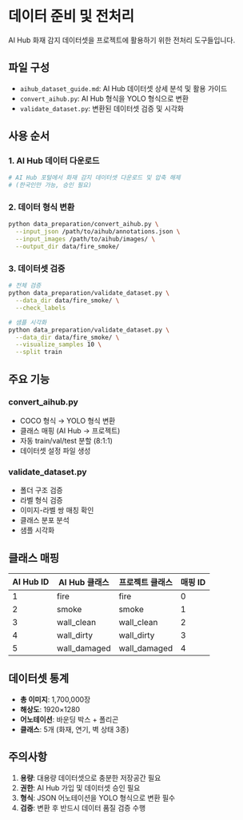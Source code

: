 # 데이터 준비 및 전처리

AI Hub 화재 감지 데이터셋을 프로젝트에 활용하기 위한 전처리 도구들입니다.

## 파일 구성

- `aihub_dataset_guide.md`: AI Hub 데이터셋 상세 분석 및 활용 가이드
- `convert_aihub.py`: AI Hub 형식을 YOLO 형식으로 변환
- `validate_dataset.py`: 변환된 데이터셋 검증 및 시각화

## 사용 순서

### 1. AI Hub 데이터 다운로드
```bash
# AI Hub 포털에서 화재 감지 데이터셋 다운로드 및 압축 해제
# (한국인만 가능, 승인 필요)
```

### 2. 데이터 형식 변환
```bash
python data_preparation/convert_aihub.py \
  --input_json /path/to/aihub/annotations.json \
  --input_images /path/to/aihub/images/ \
  --output_dir data/fire_smoke/
```

### 3. 데이터셋 검증
```bash
# 전체 검증
python data_preparation/validate_dataset.py \
  --data_dir data/fire_smoke/ \
  --check_labels

# 샘플 시각화
python data_preparation/validate_dataset.py \
  --data_dir data/fire_smoke/ \
  --visualize_samples 10 \
  --split train
```

## 주요 기능

### convert_aihub.py
- COCO 형식 → YOLO 형식 변환
- 클래스 매핑 (AI Hub → 프로젝트)
- 자동 train/val/test 분할 (8:1:1)
- 데이터셋 설정 파일 생성

### validate_dataset.py
- 폴더 구조 검증
- 라벨 형식 검증
- 이미지-라벨 쌍 매칭 확인
- 클래스 분포 분석
- 샘플 시각화

## 클래스 매핑

| AI Hub ID | AI Hub 클래스 | 프로젝트 클래스 | 매핑 ID |
|-----------|---------------|-----------------|---------|
| 1 | fire | fire | 0 |
| 2 | smoke | smoke | 1 |
| 3 | wall_clean | wall_clean | 2 |
| 4 | wall_dirty | wall_dirty | 3 |
| 5 | wall_damaged | wall_damaged | 4 |

## 데이터셋 통계

- **총 이미지**: 1,700,000장
- **해상도**: 1920×1280
- **어노테이션**: 바운딩 박스 + 폴리곤
- **클래스**: 5개 (화재, 연기, 벽 상태 3종)

## 주의사항

1. **용량**: 대용량 데이터셋으로 충분한 저장공간 필요
2. **권한**: AI Hub 가입 및 데이터셋 승인 필요
3. **형식**: JSON 어노테이션을 YOLO 형식으로 변환 필수
4. **검증**: 변환 후 반드시 데이터 품질 검증 수행